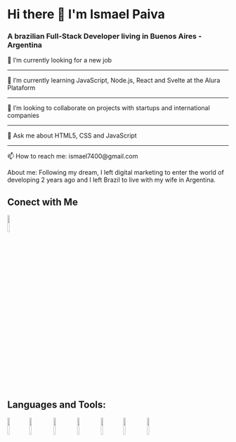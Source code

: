 # Hi there 👋 I'm Ismael Paiva

### A brazilian Full-Stack Developer living in Buenos Aires - Argentina


 🔭 I’m currently looking for a new job
 <hr>
 🌱 I’m currently learning JavaScript, Node.js, React and Svelte at the Alura Plataform
 <hr>
 👯 I’m looking to collaborate on projects with startups and international companies
 <hr>
 💬 Ask me about HTML5, CSS and JavaScript
 <hr>
 📫 How to reach me: ismael7400@gmail.com

About me: Following my dream, I left digital marketing to enter the world of developing 2 years ago and I left Brazil to live with my wife in Argentina.

## Conect with Me
<a href='https://www.linkedin.com/in/ismael-paiva-a325a4179/' target='_blank'><img  src="https://cdn.jsdelivr.net/gh/devicons/devicon@latest/icons/linkedin/linkedin-original.svg" width='10%'/> </a>

          

## Languages and Tools:
 <img src="https://cdn.jsdelivr.net/gh/devicons/devicon@latest/icons/html5/html5-original.svg" width='10%' /><img src="https://cdn.jsdelivr.net/gh/devicons/devicon@latest/icons/css3/css3-original.svg" width='10%'/> <img src="https://cdn.jsdelivr.net/gh/devicons/devicon@latest/icons/javascript/javascript-original.svg" width='10%' /> <img src="https://cdn.jsdelivr.net/gh/devicons/devicon@latest/icons/nodejs/nodejs-plain-wordmark.svg" width='10%' /> <img width='10%' src="https://cdn.jsdelivr.net/gh/devicons/devicon@latest/icons/sass/sass-original.svg" /><img src="https://cdn.jsdelivr.net/gh/devicons/devicon@latest/icons/tailwindcss/tailwindcss-original-wordmark.svg" width='10%' /> <img src="https://cdn.jsdelivr.net/gh/devicons/devicon@latest/icons/svelte/svelte-original.svg" width='10%'/>
          
          
          
          
          
          
          
          
<!--
**ismapaiva/ismapaiva** is a ✨ _special_ ✨ repository because its `README.md` (this file) appears on your GitHub profile.

Here are some ideas to get you started:

- 🔭 I’m currently looking for a new job...
- 🌱 I’m currently learning ...
- 👯 I’m looking to collaborate on ...
- 🤔 I’m looking for help with ...
- 💬 Ask me about ...
- 📫 How to reach me: ...
- 😄 Pronouns: ...
- ⚡ Fun fact: ...
-->
